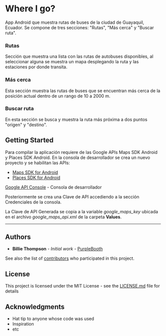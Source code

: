 # Where I go?

App Android que muestra rutas de buses de la ciudad de Guayaquil, Ecuador. Se compone de tres secciones: "Rutas", "Más cerca" y "Buscar ruta".

### Rutas
Sección que muestra una lista con las rutas de autobuses disponibles, al seleccionar alguna se muestra un mapa desplegando la ruta y las estaciones por donde transita.

### Más cerca
Esta sección muestra las rutas de buses que se encuentran más cerca de la posición actual dentro de un rango de 10 a 2000 m.

### Buscar ruta
En esta sección se busca y muestra la ruta más próxima a dos puntos "origen" y "destino".

## Getting Started
Para compilar la aplicación requiere de las Google APIs Maps SDK Android y Places SDK Android. En la consola de desarrollador se crea un nuevo proyecto y se habilitan las APIs:

* [Maps SDK for Android](https://developers.google.com/maps/documentation/android-sdk/intro)
* [Places SDK for Android](https://developers.google.com/places/android-sdk/intro)

[Google API Console](https://console.developers.google.com/) - Consola de desarrollador

Posteriormente se crea una Clave de API accediendo a la sección Credenciales de la consola.

La Clave de API Generada se copia a la variable *google_maps_key* ubicada en el archivo *google_maps_api.xml* de la carpeta **Values**.


------------

## Authors

* **Billie Thompson** - *Initial work* - [PurpleBooth](https://github.com/PurpleBooth)

See also the list of [contributors](https://github.com/your/project/contributors) who participated in this project.

## License

This project is licensed under the MIT License - see the [LICENSE.md](LICENSE.md) file for details

## Acknowledgments

* Hat tip to anyone whose code was used
* Inspiration
* etc
